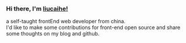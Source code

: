 ### Hi there, I'm [liucaihe!](https://lang.so)


<p>a self-taught frontEnd web developer from china. <br>
I'd like to make some contributions for front-end open source and share some thoughts on my blog and github.</p>
